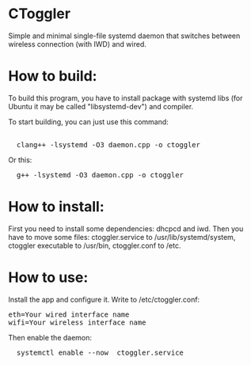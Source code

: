 # CToggler
Simple and minimal single-file systemd daemon that switches between wireless connection (with IWD) and wired.

# How to build:

To build this program, you have to install package with systemd libs (for Ubuntu it may be called "libsystemd-dev") and compiler.

To start building, you can just use this command:
<pre> 
  clang++ -lsystemd -O3 daemon.cpp -o ctoggler
</pre>
Or this:
<pre>
  g++ -lsystemd -O3 daemon.cpp -o ctoggler
</pre>

# How to install:

First you need to install some dependencies: dhcpcd and iwd. Then you have to move some files: ctoggler.service to /usr/lib/systemd/system, ctoggler executable to /usr/bin, ctoggler.conf to /etc.

# How to use:

Install the app and configure it. Write to /etc/ctoggler.conf:
<pre>
eth=Your wired interface name
wifi=Your wireless interface name
</pre>
Then enable the daemon:
<pre>
  systemctl enable --now  ctoggler.service
</pre>
